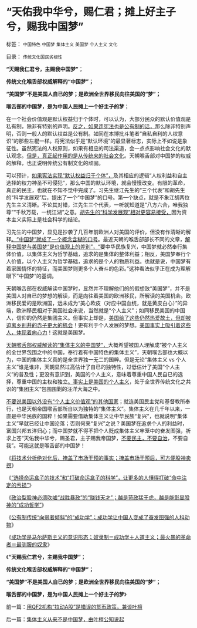 # “天佑我中华兮，赐仁君；摊上好主子兮，赐我中国梦”

标签： `中国特色` `中国梦` `集体主义` `美国梦` `个人主义` `文化` 

目录： `传统文化国民劣根性`

**“天赐我仁君兮，主赐我中国梦”**；

**传统文化喉舌部权威解释的“中国梦”；**

**“美国梦”不是美国人自已的梦；是欧洲全世界移民向往美国的“梦”；**

**喉舌部的中国梦，是为中国人民摊上一个好主子的梦**；



在一个社会价值观是默认权益归于个体时，可以认为，大部分民众的默认价值观是私有制，除非有特别的声明。[反之，如果连宪法也是公有制的话，](../../../2011/12/6/侵犯私有财产，比创造财富更轻易.md)那么除非特别声明，否则一般人的默认权益是公有制。如同在本博批斗笔者“自私自利的人权意识”的那些左棍一样。将宪法似乎是“默认环境”的最显著标志，实际上不如说是象征性。虽然宪法的人权原则，如果有相应的司法渠道，会一点点影响社会文化的默认观念。[但是，真正起作用的是从传统来的社会文化](../../../2010/3/13/历史惯性耗尽文明才能“升级”.md)。天朝喉舌部对中国梦的权威的解释，也正说明传统公有制文化的顽固。

可以预计，[如果宪法实现“默认权益归于个体”，](../../../2011/11/3/“私有财产不可侵犯”应尽快入宪.md)及其相应的逻辑“人权利益和自主选择的权力神圣不可侵犯”，那么中国的默认环境，就会慢慢改变。有限的革命，真正的民主，也就在不知不觉中完成了。习先生继江先生的“三个代表”和胡先生的“科学发展观”后，提出了一个“中国梦”的口号。第一个缺点，就是不象江胡两位先生主义清晰。不论其对错，江先生三个代表，一听就知道是“八方六合，唯我独尊”“千秋万载，一统江湖”之意。[胡先生的“科学发展观”相对更容易接受，](../../../2009/9/26/科学就是发展观！政府是抵制极左民粹乌托邦的中流砥柱.md)因为资本主义实际上是社会科学的结论。

习先生的中国梦，显见是抄袭了几百年前欧洲人对美国的评价，但没有作清晰的解释[。“中国梦”就成了一个概念含糊的口号](../../../2013/4/21/“口号代替理解”是左棍的同盟军.md)。最近天朝的喉舌部部长不同的文章，[解释中国梦与美国梦“是价值观上的差别”，“](../../../2010/5/13/东西方传统文化垃圾取长补短发挥余热.md)要中华民族复兴，中国梦就必然奉行集体价值，以集体主义为哲学基础，追求的是集体的整体利益；相反，美国梦奉行个人价值，以个人主义为哲学基础，追求的是个人的物质利益。也就是说，中国梦有着家国情怀的特征，而美国梦则更多个人奋斗的色彩。”这种看法似乎正在成为理解眼下“中国梦”的基调。

天朝喉舌部在权威解读中国梦时，显然并不理解他们的的假想敌“美国梦”，并不是美国人对自已的梦想的解读，而是向往着美国的欧洲移民，所解读的美国机会。欧洲移民爱的是欧洲国，远未成为“美心欧皮（对应中国血统，就是黄皮白心）”的异端，欧洲移民相对于美国社会来说，当然就是“个人主义”；如同移民美国的中国人，信仰的仍然是集团主义。但事实上却是，[美国给了这些仍然热爱故土，但却被迫离乡别井的赤子更大的机会](../../../2012/11/27/社会主义就是逃离市场经济的尝试.md)！更有利于个人发展的梦想。[美国事实上吸引着这些人，体现着向心力](../../../2012/3/22/地方主义有天然向心力，联邦制最合理.md)！这就是美国梦。

[天朝喉舌部权威解读的“集体主义的中国梦”，](../../../2013/1/3/极权主义即“居安思危的集体主义传统”，马丁神父和汉娜.阿伦特.md)大概希望被国人理解成“被个人主义的全世界包围之中的中国，奉行着有中国特色的集体主义”，天朝喉舌部也大概以为，中国的集体主义真的是全世界独一无二的国粹。但是无论“集体主义
vs
个人主义”谁是谁非，天朝显然过高估计了自已的独特性，过低估计了美国“个人主义”的普及性；更没有意识到，美国的个人主义，意味着尊重中国人民自已的选择，尊重中国的主权和独立[。事实上是美国的个人主义](../../../2013/4/3/木异于林未必秀，人民群众必欲毁之.md)，处于全世界传统文化之共识的“集团主义”包围围剿的汪洋大海之中。

[不要说美国以外没有“个人主义价值观”的其他国家](../../../2011/9/29/欧洲文化代表了西方的愚昧和反动；以色列的隐患.md)；就连美国民主党和基督教所奉行，也是天朝帝国喉舌部所自以为独特的“集体主义”。集体主义在几千年以来，一直是中华民族的国粹！如果需要借助集体主义让中华民族“复兴”，也就说明“集体主义”早就已经让中国沦落；否则何来“复兴”之说？美国梦在追求个人的利益时，富国兴邦五洋归心；而中国梦就不得不把个人贬成集体主义牢笼中的奋发图强，祈求上苍“天佑我中华兮，赐圣君，主子赐我帝国梦，[不要民主，不要自治](../../../2009/3/5/明天权重补跌就全仓吧；跟踪基金仓位的方法.md)，不要自我”。可能这就是喉舌部的中国梦！

《[将技术分析绝对化后，掩盖了市场干预的事实；掩盖市场干预后，可方便股神卖拐](../../../2012/1/6/技术分析绝对化的政治意义和股神的奋斗.md)》

《[“选择命运盒子的技术”和“打破命运盒子的科学”，让更多的人懂得打破“命中注定的亏损”](../../../2012/1/7/“选择命运盒子的技术”和“打破命运盒子的科学”.md)》

《[政治型股神必须吹嘘“战胜暴政”的“赚钱天才”；越是苛政猛于虎，越是能彰显股神的“成功哲学”](../../../2013/4/24/为什么股民赚不到钱？股神却赚盘满钵满？.md)》

《[公有制传统“向弱者倾斜”的“成功学”；成功学让中国人变成了奋发图强的人科动物](../../../2013/4/25/“成功学”培养奋发图强的人科动物.md)》

《[成功学是马尔萨斯主义的意识形态；奴隶制＝成功学＋人道主义；最火暴的革命者＝最驯服的奴隶](../../../2013/4/25/成功学的“向弱者倾斜”的中国梦.md)》

《**“天赐我仁君兮，主赐我中国梦”**；

**传统文化喉舌部权威解释的“中国梦”；**

**“美国梦”不是美国人自已的梦；是欧洲全世界移民向往美国的“梦”；**

**喉舌部的中国梦，是为中国人民摊上一个好主子的梦**》

前一篇：[用QF2机构“拉动A股”是错误的货币政策，兼谈叶檀](../../../2013/4/25/用QF2机构“拉动A股”是错误的货币政策，兼谈叶檀.md)

后一篇：[集体主义从来不是中国梦，由叶檀公知说起](../../../2013/4/26/集体主义从来不是中国梦，由叶檀公知说起.md)